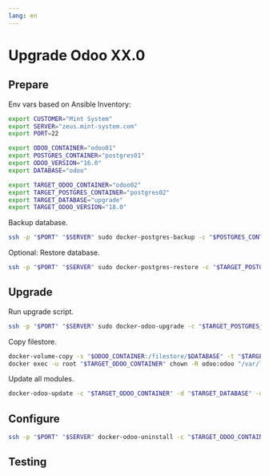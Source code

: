 ```yaml
---
lang: en
---
```

# Upgrade Odoo XX.0

## Prepare

Env vars based on Ansible Inventory:

```bash
export CUSTOMER="Mint System"
export SERVER="zeus.mint-system.com"
export PORT=22

export ODOO_CONTAINER="odoo01"
export POSTGRES_CONTAINER="postgres01"
export ODOO_VERSION="16.0"
export DATABASE="odoo"

export TARGET_ODOO_CONTAINER="odoo02"
export TARGET_POSTGRES_CONTAINER="postgres02"
export TARGET_DATABASE="upgrade"
export TARGET_ODOO_VERSION="18.0"
```

Backup database.

```bash
ssh -p "$PORT" "$SERVER" sudo docker-postgres-backup -c "$POSTGRES_CONTAINER" -d "$DATABASE"
```

Optional: Restore database.

```bash
ssh -p "$PORT" "$SERVER" sudo docker-postgres-restore -c "$TARGET_POSTGRES_CONTAINER" -d "$DATABASE" -f "/var/tmp/$POSTGRES_CONTAINER/odoo.sql"
```
## Upgrade

Run upgrade script.

```bash
ssh -p "$PORT" "$SERVER" sudo docker-odoo-upgrade -c "$TARGET_POSTGRES_CONTAINER" -h "$TARGET_POSTGRES_CONTAINER" -d "$DATABASE" -s "$ODOO_VERSION" -n "$TARGET_DATABASE" -t "$TARGET_ODOO_VERSION"
```

Copy filestore.

```bash
docker-volume-copy -s "$ODOO_CONTAINER:/filestore/$DATABASE" -t "$TARGET_ODOO_CONTAINER:/filestore/$TARGET_DATABASE" -f
docker exec -u root "$TARGET_ODOO_CONTAINER" chown -R odoo:odoo "/var/lib/odoo/filestore/$TARGET_DATABASE"
```

Update all modules.

```bash
docker-odoo-update -c "$TARGET_ODOO_CONTAINER" -d "$TARGET_DATABASE" -u base
```

## Configure

```bash
ssh -p "$PORT" "$SERVER" docker-odoo-uninstall -c "$TARGET_ODOO_CONTAINER" -d "$TARGET_DATABASE" -u auth_impersonate_user
```

## Testing
